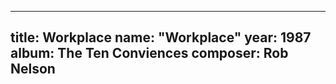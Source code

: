 
---
title: Workplace
name: "Workplace"
year:  1987
album: The Ten Conviences
composer: Rob Nelson
---
